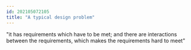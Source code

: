 ```yaml
---
id: 202105072105 
title: "A typical design problem"
---
```

"it has requirements which have to be met; and there are interactions between the requirements, which makes the requirements hard to meet"


